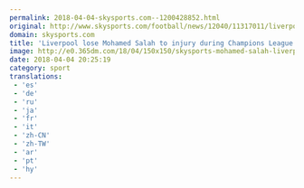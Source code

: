 ```yaml
---
permalink: 2018-04-04-skysports.com--1200428852.html
original: http://www.skysports.com/football/news/12040/11317011/liverpool-lose-mohamed-salah-to-injury-during-champions-league-tie-against-manchester-city
domain: skysports.com
title: 'Liverpool lose Mohamed Salah to injury during Champions League tie against Manchester City'
image: http://e0.365dm.com/18/04/150x150/skysports-mohamed-salah-liverpool_4273497.jpg
date: 2018-04-04 20:25:19
category: sport
translations: 
 - 'es'
 - 'de'
 - 'ru'
 - 'ja'
 - 'fr'
 - 'it'
 - 'zh-CN'
 - 'zh-TW'
 - 'ar'
 - 'pt'
 - 'hy'
---
```


